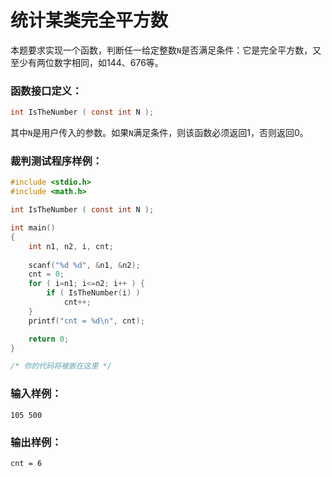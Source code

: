 # 统计某类完全平方数
本题要求实现一个函数，判断任一给定整数`N`是否满足条件：它是完全平方数，又至少有两位数字相同，如144、676等。

### 函数接口定义：
```c
int IsTheNumber ( const int N );
```
其中`N`是用户传入的参数。如果`N`满足条件，则该函数必须返回1，否则返回0。

### 裁判测试程序样例：
```c
#include <stdio.h>
#include <math.h>

int IsTheNumber ( const int N );

int main()
{
    int n1, n2, i, cnt;
    
    scanf("%d %d", &n1, &n2);
    cnt = 0;
    for ( i=n1; i<=n2; i++ ) {
        if ( IsTheNumber(i) )
            cnt++;
    }
    printf("cnt = %d\n", cnt);

    return 0;
}

/* 你的代码将被嵌在这里 */
```
### 输入样例：
```
105 500
```
### 输出样例：
```
cnt = 6
```